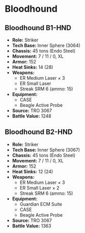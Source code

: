 # Bloodhound
## Bloodhound B1-HND
- **Role:** Striker
- **Tech Base:** Inner Sphere (3064)
- **Chassis:** 45 tons (Endo Steel)
- **Movement:** 7 / 11 / 0, XL
- **Armor:** 152
- **Heat Sinks:** 14 (28)
- **Weapons:**
  - ER Medium Laser × 3
  - ER Small Laser
  - Streak SRM 6 (ammo: 15)
- **Equipment:**
  - CASE
  - Beagle Active Probe
- **Source:** TRO 3067
- **Battle Value:** 1248

## Bloodhound B2-HND
- **Role:** Striker
- **Tech Base:** Inner Sphere (3067)
- **Chassis:** 45 tons (Endo Steel)
- **Movement:** 7 / 11 / 0, XL
- **Armor:** 152
- **Heat Sinks:** 12 (24)
- **Weapons:**
  - ER Medium Laser × 3
  - ER Small Laser × 2
  - Streak SRM 6 (ammo: 15)
- **Equipment:**
  - Guardian ECM Suite
  - CASE
  - Beagle Active Probe
- **Source:** TRO 3067
- **Battle Value:** 1363

